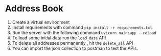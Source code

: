 # Address Book

1. Create a virtual environment
2. Install requirements with command `pip install -r requirements.txt`
3. Run the server with the following command `uvicorn main:app --reload`
4. To load some initial data run the `load_data` API
5. To delete all addresses permanently , hit the `delete_all` API
6. You can import the json collection to postman to test the APIs.
